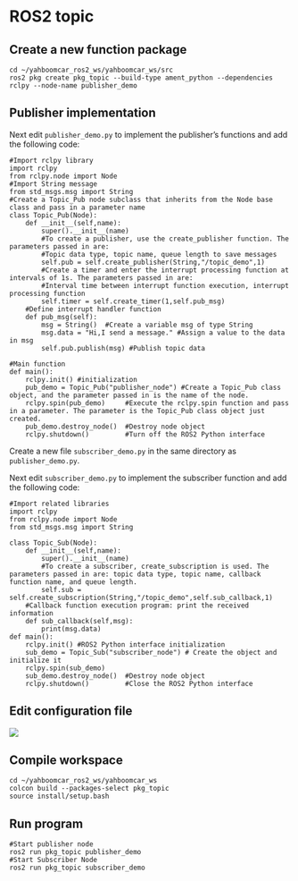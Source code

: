 # ROS2 topic

## Create a new function package

```
cd ~/yahboomcar_ros2_ws/yahboomcar_ws/src
ros2 pkg create pkg_topic --build-type ament_python --dependencies rclpy --node-name publisher_demo
```

## Publisher implementation

Next edit ```publisher_demo.py``` to implement the publisher’s functions and add the following code:

```
#Import rclpy library
import rclpy
from rclpy.node import Node
#Import String message
from std_msgs.msg import String 
#Create a Topic_Pub node subclass that inherits from the Node base class and pass in a parameter name
class Topic_Pub(Node):
    def __init__(self,name):
        super().__init__(name)
        #To create a publisher, use the create_publisher function. The parameters passed in are:
        #Topic data type, topic name, queue length to save messages
        self.pub = self.create_publisher(String,"/topic_demo",1) 
        #Create a timer and enter the interrupt processing function at intervals of 1s. The parameters passed in are:
        #Interval time between interrupt function execution, interrupt processing function
        self.timer = self.create_timer(1,self.pub_msg)
    #Define interrupt handler function
    def pub_msg(self):
        msg = String()  #Create a variable msg of type String
        msg.data = "Hi,I send a message." #Assign a value to the data in msg
        self.pub.publish(msg) #Publish topic data
        
#Main function
def main():
    rclpy.init() #initialization
    pub_demo = Topic_Pub("publisher_node") #Create a Topic_Pub class object, and the parameter passed in is the name of the node.
    rclpy.spin(pub_demo)     #Execute the rclpy.spin function and pass in a parameter. The parameter is the Topic_Pub class object just created.
    pub_demo.destroy_node()  #Destroy node object
    rclpy.shutdown()         #Turn off the ROS2 Python interface
```
Create a new file ```subscriber_demo.py``` in the same directory as ```publisher_demo.py```.

Next edit ```subscriber_demo.py``` to implement the subscriber function and add the following code:

```
#Import related libraries
import rclpy
from rclpy.node import Node
from std_msgs.msg import String

class Topic_Sub(Node):
    def __init__(self,name):
        super().__init__(name)  
        #To create a subscriber, create_subscription is used. The parameters passed in are: topic data type, topic name, callback function name, and queue length.
        self.sub = self.create_subscription(String,"/topic_demo",self.sub_callback,1) 
    #Callback function execution program: print the received information
    def sub_callback(self,msg):
        print(msg.data)
def main():
    rclpy.init() #ROS2 Python interface initialization
    sub_demo = Topic_Sub("subscriber_node") # Create the object and initialize it
    rclpy.spin(sub_demo)
    sub_demo.destroy_node()  #Destroy node object
    rclpy.shutdown()         #Close the ROS2 Python interface
```
## Edit configuration file

![](http://www.yahboom.net/public/upload/upload-html/1713175136/image-20231023175338754.png)

## Compile workspace
```
cd ~/yahboomcar_ros2_ws/yahboomcar_ws
colcon build --packages-select pkg_topic
source install/setup.bash
```

## Run program

```
#Start publisher node
ros2 run pkg_topic publisher_demo
#Start Subscriber Node
ros2 run pkg_topic subscriber_demo
```


